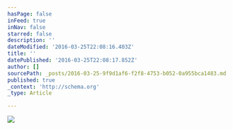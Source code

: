 ```yaml
---
hasPage: false
inFeed: true
inNav: false
starred: false
description: ''
dateModified: '2016-03-25T22:08:16.403Z'
title: ''
datePublished: '2016-03-25T22:08:17.852Z'
author: []
sourcePath: _posts/2016-03-25-9f9d1af6-f2f8-4753-b052-0a955bca1483.md
published: true
_context: 'http://schema.org'
_type: Article

---
```

![](https://the-grid-user-content.s3-us-west-2.amazonaws.com/475411c0-ab64-43a0-bbe8-c59a90a7e838.jpg)